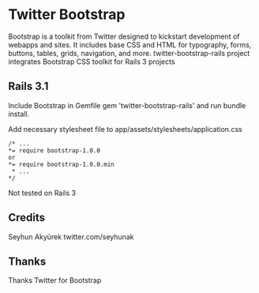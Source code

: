 # Twitter Bootstrap
Bootstrap is a toolkit from Twitter designed to kickstart development of webapps and sites.
It includes base CSS and HTML for typography, forms, buttons, tables, grids, navigation, and more.
twitter-bootstrap-rails project integrates Bootstrap CSS toolkit for Rails 3 projects

## Rails 3.1
Include Bootstrap in Gemfile gem 'twitter-bootstrap-rails' and run bundle install.

Add necessary stylesheet file to app/assets/stylesheets/application.css

    /* ...
	*= require bootstrap-1.0.0
	or
	*= require bootstrap-1.0.0.min
     * ...
    */

Not tested on Rails 3

## Credits
Seyhun Akyürek
twitter.com/seyhunak

## Thanks
Thanks Twitter for Bootstrap

